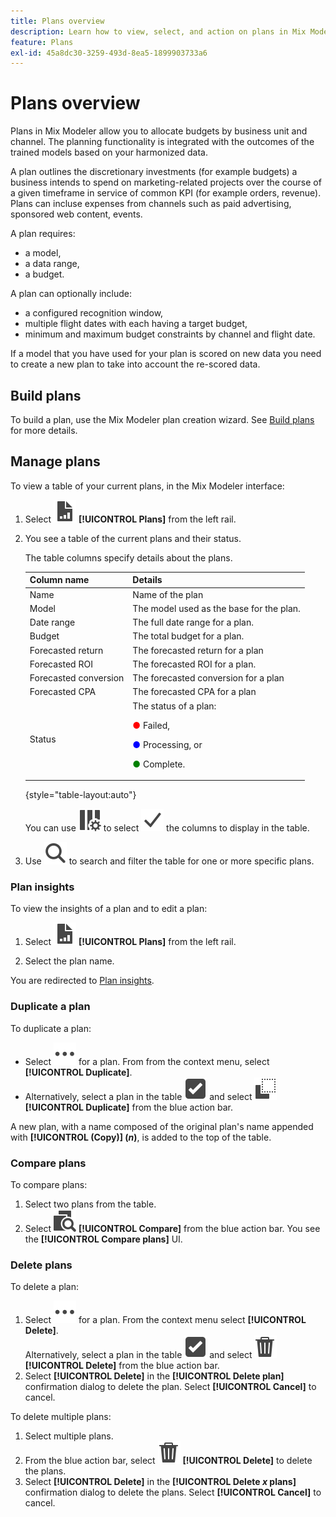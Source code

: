 ```yaml
---
title: Plans overview
description: Learn how to view, select, and action on plans in Mix Modeler.
feature: Plans
exl-id: 45a8dc30-3259-493d-8ea5-1899903733a6
---
```

# Plans overview

Plans in Mix Modeler allow you to allocate budgets by business unit and channel. The planning functionality is integrated with the outcomes of the trained models based on your harmonized data.

A plan outlines the discretionary investments (for example budgets) a business intends to spend on marketing-related projects over the course of a given timeframe in service of common KPI (for example orders, revenue). Plans can incluse expenses from channels such as paid advertising, sponsored web content, events.

A plan requires:

- a model,
- a data range,
- a budget.

A plan can optionally include:

- a configured recognition window,
- multiple flight dates with each having a target budget,
- minimum and maximum budget constraints by channel and flight date.

If a model that you have used for your plan is scored on new data you need to create a new plan to take into account the re-scored data.


## Build plans

To build a plan, use the Mix Modeler plan creation wizard. See [Build plans](build.md) for more details.

## Manage plans

To view a table of your current plans, in the Mix Modeler interface:

1. Select ![](/help/assets/icons/FileChart.svg) **[!UICONTROL Plans]** from the left rail.

1. You see a table of the current plans and their status.

    The table columns specify details about the plans.

    | Column name | Details |
    |---|---|
    | Name | Name of the plan |
    | Model | The model used as the base for the plan. |
    | Date range | The full date range for a plan. |
    | Budget | The total budget for a plan. |
    | Forecasted return | The forecasted return for a plan |
    | Forecasted ROI | The forecasted ROI for a plan. |
    | Forecasted conversion | The forecasted conversion for a plan |
    | Forecasted CPA | The forecasted CPA for a plan |
    | Status | The status of a plan: <p><span style="color:red">●</span> Failed, <p><span style="color:blue">●</span> Processing, or <p><span style="color:green">●</span> Complete. |

    {style="table-layout:auto"}

    You can use ![ColumnSetting](/help/assets/icons/ColumnSetting.svg) to select ![Checkmark](/help/assets/icons/Checkmark.svg) the columns to display in the table. 

1. Use ![Search](/help/assets/icons/Search.svg) to search and filter the table for one or more specific plans.

### Plan insights

To view the insights of a plan and to edit a plan:

   1. Select ![PLan](/help/assets/icons/FileChart.svg) **[!UICONTROL Plans]** from the left rail.

   1. Select the plan name. 
   
   You are redirected to [Plan insights](insights.md).  


### Duplicate a plan

To duplicate a plan:

- Select ![More](/help/assets/icons/More.svg) for a plan. From from the context menu, select **[!UICONTROL Duplicate]**.
- Alternatively, select a plan in the table ![SelectBox](/help/assets/icons/SelectBox.svg) and select ![Copy](/help/assets/icons/Copy.svg) **[!UICONTROL Duplicate]** from the blue action bar.

A new plan, with a name composed of the original plan's name appended with **[!UICONTROL (Copy)] (_n_)**, is added to the top of the table.

### Compare plans

To compare plans:

1. Select two plans from the table.
1. Select ![Compare](/help/assets/icons/Compare.svg) **[!UICONTROL Compare]** from the blue action bar. You see the **[!UICONTROL Compare plans]** UI. 


### Delete plans

To delete a plan:

   1. Select ![More](/help/assets/icons/More.svg) for a plan. From the context menu select **[!UICONTROL Delete]**. <br/>Alternatively, select a plan in the table ![SelectBox](/help/assets/icons/SelectBox.svg) and select ![Delete](/help/assets/icons/Delete.svg) **[!UICONTROL Delete]** from the blue action bar.
   1. Select **[!UICONTROL Delete]** in the **[!UICONTROL Delete plan]** confirmation dialog to delete the plan. Select **[!UICONTROL Cancel]** to cancel.

To delete multiple plans:

   1. Select multiple plans.
   1. From the blue action bar, select ![Delete](/help/assets/icons/Delete.svg) **[!UICONTROL Delete]** to delete the plans. 
   1. Select **[!UICONTROL Delete]** in the **[!UICONTROL Delete *x* plans]** confirmation dialog to delete the plans. Select **[!UICONTROL Cancel]** to cancel.


